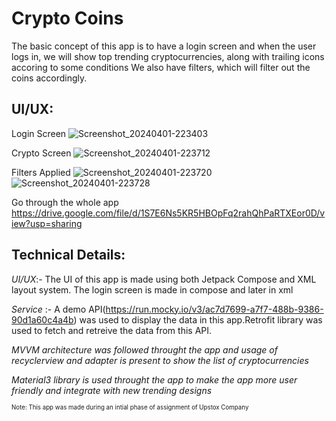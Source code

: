 <h1>Crypto Coins</h1>

The basic concept of this app is to have a login screen and when the user logs in, we will show top trending cryptocurrencies, along with trailing icons accoring to some conditions
We also have filters, which will filter out the coins accordingly.

<h2><strong>UI/UX:</strong></h2>

Login Screen
![Screenshot_20240401-223403](https://github.com/naman5665/CryptoCoins/assets/49284810/805a8d44-a480-41e7-9ebd-01cc33f409bf)

Crypto Screen
![Screenshot_20240401-223712](https://github.com/naman5665/CryptoCoins/assets/49284810/44d2b7fc-7272-4915-8b51-80e4b16722e1)

Filters Applied
![Screenshot_20240401-223720](https://github.com/naman5665/CryptoCoins/assets/49284810/edabaf64-5337-4617-a5fc-28ff7fb1a678)
![Screenshot_20240401-223728](https://github.com/naman5665/CryptoCoins/assets/49284810/fc97750e-5da3-4103-a9ae-74a970f326c6)

Go through the whole app
https://drive.google.com/file/d/1S7E6Ns5KR5HBOpFq2rahQhPaRTXEor0D/view?usp=sharing

<h2><strong>Technical Details:</strong></h2>

_UI/UX_:- The UI of this app is made using both Jetpack Compose and XML layout system. The login screen is made in compose and later in xml

_Service_ :- A demo API(https://run.mocky.io/v3/ac7d7699-a7f7-488b-9386-90d1a60c4a4b) was used to display the data in this app.Retrofit library was used to fetch and retreive the data from this API.

_MVVM architecture was followed throught the app and usage of recyclerview and adapter is present to show the list of cryptocurrencies_

_Material3 library is used throught the app to make the app more user friendly and integrate with new trending designs_

<sub><sup>Note: This app was made during an intial phase of assignment of Upstox Company</sup></sub>
